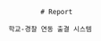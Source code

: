                                                 # Report

                                        학교-경찰 연동 출결 시스템
